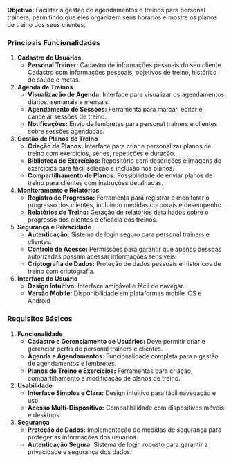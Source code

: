 **Objetivo:** Facilitar a gestão de agendamentos e treinos para personal trainers, permitindo que eles organizem seus horários e mostre os planos de treino dos seus clientes.

### **Principais Funcionalidades**

1. **Cadastro de Usuários**
    - **Personal Trainer:** Cadastro de informações pessoais do seu cliente. Cadastro com informações pessoais, objetivos de treino, histórico de saúde e metas.
2. **Agenda de Treinos**
    - **Visualização de Agenda:** Interface para visualizar os agendamentos diários, semanais e mensais.
    - **Agendamento de Sessões:** Ferramenta para marcar, editar e cancelar sessões de treino.
    - **Notificações:** Envio de lembretes para personal trainers e clientes sobre sessões agendadas.
3. **Gestão de Planos de Treino**
    - **Criação de Planos:** Interface para criar e personalizar planos de treino com exercícios, séries, repetições e duração.
    - **Biblioteca de Exercícios:** Repositório com descrições e imagens de exercícios para fácil seleção e inclusão nos planos.
    - **Compartilhamento de Planos:** Possibilidade de enviar planos de treino para clientes com instruções detalhadas.
4. **Monitoramento e Relatórios**
    - **Registro de Progresso:** Ferramenta para registrar e monitorar o progresso dos clientes, incluindo medidas corporais e desempenho.
    - **Relatórios de Treino:** Geração de relatórios detalhados sobre o progresso dos clientes e eficácia dos treinos.
5. **Segurança e Privacidade**
    - **Autenticação:** Sistema de login seguro para personal trainers e clientes.
    - **Controle de Acesso:** Permissões para garantir que apenas pessoas autorizadas possam acessar informações sensíveis.
    - **Criptografia de Dados:** Proteção de dados pessoais e históricos de treino com criptografia.
6. **Interface do Usuário**
    - **Design Intuitivo:** Interface amigável e fácil de navegar.
    - **Versão Mobile:** Disponibilidade em plataformas mobile iOS e Android

### **Requisitos Básicos**

1. **Funcionalidade**
    - **Cadastro e Gerenciamento de Usuários:** Deve permitir criar e gerenciar perfis de personal trainers e clientes.
    - **Agenda e Agendamentos:** Funcionalidade completa para a gestão de agendamentos e lembretes.
    - **Planos de Treino e Exercícios:** Ferramentas para criação, compartilhamento e modificação de planos de treino.
2. **Usabilidade**
    - **Interface Simples e Clara:** Design intuitivo para fácil navegação e uso.
    - **Acesso Multi-Dispositivo:** Compatibilidade com dispositivos móveis e desktops.
3. **Segurança**
    - **Proteção de Dados:** Implementação de medidas de segurança para proteger as informações dos usuários.
    - **Autenticação Segura:** Sistema de login robusto para garantir a privacidade e segurança dos dados.
